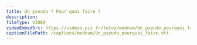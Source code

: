 ```yaml
---
title: Un pseudo ? Pour quoi faire ?
description:
fileType: VIDEO
videoEmbedSrc: https://videos.pix.fr/tutos/mednum/Un_pseudo_pourquoi_faire.mp4
captionFilePath: /captions/mednum/Un_pseudo_pourquoi_faire.vtt
---
```

